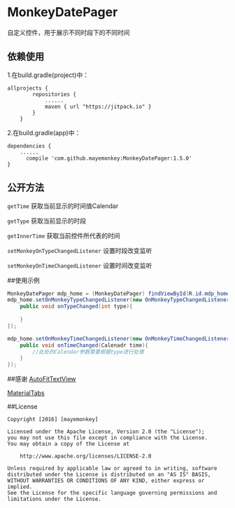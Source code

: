 # MonkeyDatePager
自定义控件，用于展示不同时段下的不同时间

## 依赖使用
1.在build.gradle(project)中：
```
allprojects {
		repositories {
			......
			maven { url "https://jitpack.io" }
		}
	}
```
2.在build.gradle(app)中：
```
dependencies {
    ......
	  compile 'com.github.mayemonkey:MonkeyDatePager:1.5.0'
}
```

## 公开方法
```getTime```                           获取当前显示的时间值Calendar

```getType```                           获取当前显示的时段

```getInnerTime```                      获取当前控件所代表的时间

```setMonkeyOnTypeChangedListener```    设置时段改变监听

```setMonkeyOnTimeChangedListener```    设置时间改变监听

##使用示例

```Java
MonkeyDatePager mdp_home = (MonkeyDatePager) findViewById(R.id.mdp_home);
mdp_home.setOnMonkeyTypeChangedListener(new OnMonkeyTypeChangedListener(){
    public void onTypeChanged(int type){
    
    }
});

mdp_home.setOnMonkeyTimeChangedListener(new OnMonkeyTimeChangedListener(){
    public void onTimeChanged(Calenadr time){
        //此处的Calendar参数需要根据type进行处理
    }
});
```

##感谢
[AutoFitTextView](https://github.com/grantland/android-autofittextview)

[MaterialTabs](https://github.com/neokree/MaterialTabs)

##License
```
Copyright [2016] [mayemonkey]

Licensed under the Apache License, Version 2.0 (the "License");
you may not use this file except in compliance with the License.
You may obtain a copy of the License at

    http://www.apache.org/licenses/LICENSE-2.0

Unless required by applicable law or agreed to in writing, software
distributed under the License is distributed on an "AS IS" BASIS,
WITHOUT WARRANTIES OR CONDITIONS OF ANY KIND, either express or implied.
See the License for the specific language governing permissions and
limitations under the License.
```
